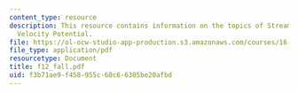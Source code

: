 ```yaml
---
content_type: resource
description: This resource contains information on the topics of Stream Function and
  Velocity Potential.
file: https://ol-ocw-studio-app-production.s3.amazonaws.com/courses/16-01-unified-engineering-i-ii-iii-iv-fall-2005-spring-2006/f3b71ae9f458955c60c66305be20afbd_f12_fall.pdf
file_type: application/pdf
resourcetype: Document
title: f12_fall.pdf
uid: f3b71ae9-f458-955c-60c6-6305be20afbd
---
```

